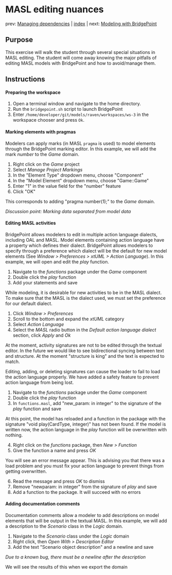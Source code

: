 MASL editing nuances
====================

prev: [Managing dependencies](exercise3.md) | [index](README.md) | next: [Modeling with BridgePoint](exercise5.md)

## Purpose

This exercise will walk the student through several special situations in MASL
editing. The student will come away knowing the major pitfalls of editing MASL
models with BridgePoint and how to avoid/manage them.

## Instructions

#### Preparing the workspace

1. Open a terminal window and navigate to the home directory.  
2. Run the `bridgepoint.sh` script to launch BridgePoint  
3. Enter `/home/developer/git/models/raven/workspaces/ws-3` in the workspace
chooser and press `Ok`.  

#### Marking elements with pragmas

Modelers can apply marks (in MASL `pragma` is used) to model elements through
the BridgePoint marking editor.  In this example, we will add the mark _number_
to the _Game_ domain.

1. Right click on the _Game_ project  
2. Select _Manage Project Markings_  
3. In the "Element Type" dropdown menu, choose "Component"  
4. In the "Model Element" dropdown menu, choose "Game::Game"  
5. Enter "1" in the value field for the "number" feature  
6. Click "OK"  

This corresponds to adding "pragma number(1);" to the _Game_ domain.

_Discussion point: Marking data separated from model data_

#### Editing MASL activities

BridgePoint allows modelers to edit in multiple action language dialects,
including OAL and MASL. Model elements containing action language have a
property which defines their dialect.  BridgePoint allows modelers to specify
through a preference which dialect will be the default for new model elements
(See _Window > Preferences > xtUML > Action Language_). In this example, we will
open and edit the _play_ function.

1. Navigate to the _functions_ package under the _Game_ component  
2. Double click the _play_ function  
3. Add your statements and save  

While modeling, it is desirable for new activities to be in the MASL dialect.
To make sure that the MASL is the dialect used, we must set the preference for
our default dialect.

1. Click _Window > Preferences_  
2. Scroll to the bottom and expand the _xtUML_ category  
3. Select _Action Language_  
4. Select the _MASL_ radio button in the _Default action language dialect_
section, click _Apply_ and _Ok_  

At the moment, activity signatures are not to be edited through the textual
editor. In the future we would like to see bidirectional syncing between text
and structure. At the moment "structure is king" and the text is expected to
match.

Editing, adding, or deleting signatures can cause the loader to fail to load the
action language properly. We have added a safety feature to prevent action
language from being lost.

1. Navigate to the _functions_ package under the _Game_ component  
2. Double click the _play_ function  
3. In `functions.masl`, add "new_param: in integer" to the signature of the
_play_ function and save  

At this point, the model has reloaded and a function in the package with the
signature "void play(CardType, integer)" has not been found. If the model is
written now, the action language in the _play_ function will be overwritten with
nothing.

4. Right click on the _functions_ package, then _New > Function_  
5. Give the function a name and press _OK_  

You will see an error message appear. This is advising you that there was a load
problem and you must fix your action language to prevent things from getting
overwritten.

6. Read the message and press _OK_ to dismiss  
7. Remove "newparam: in integer" from the signature of _play_ and save  
8. Add a function to the package. It will succeed with no errors  

#### Adding documentation comments

Documentation comments allow a modeler to add descriptions on model elements
that will be output in the textual MASL. In this example, we will add a
description to the _Scenario_ class in the _Logic_ domain.

1. Navigate to the _Scenario_ class under the _Logic_ domain  
2. Right click, then _Open With > Description Editor_  
3. Add the text "Scenario object description" and a newline and save  

_Due to a known bug, there must be a newline after the description_

We will see the results of this when we export the domain  

